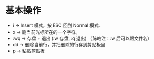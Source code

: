# 基本操作
* i → Insert 模式，按 ESC 回到 Normal 模式.
* x → 删当前光标所在的一个字符。
* :wq → 存盘 + 退出 (:w 存盘, :q 退出)   （陈皓注：:w 后可以跟文件名）
* dd → 删除当前行，并把删除的行存到剪贴板里
* p → 粘贴剪贴板
